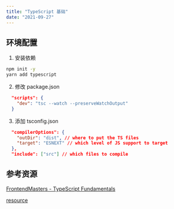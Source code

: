```yaml
---
title: "TypeScript 基础"
date: "2021-09-27"
---
```


## 环境配置

1. 安装依赖

```bash
npm init -y
yarn add typescript
```

2. 修改 package.json

```json
  "scripts": {
    "dev": "tsc --watch --preserveWatchOutput"
  }
```

3. 添加 tsconfig.json

```json
  "compilerOptions": {
    "outDir": "dist", // where to put the TS files
    "target": "ESNEXT" // which level of JS support to target
  },
  "include": ["src"] // which files to compile
```

##

## 参考资源

[FrontendMasters - TypeScript Fundamentals](https://frontendmasters.com/courses/typescript-v3)

[resource](https://www.typescript-training.com/course/fundamentals-v3)
